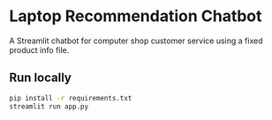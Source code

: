# Laptop Recommendation Chatbot

A Streamlit chatbot for computer shop customer service using a fixed product info file.

## Run locally

```bash
pip install -r requirements.txt
streamlit run app.py
